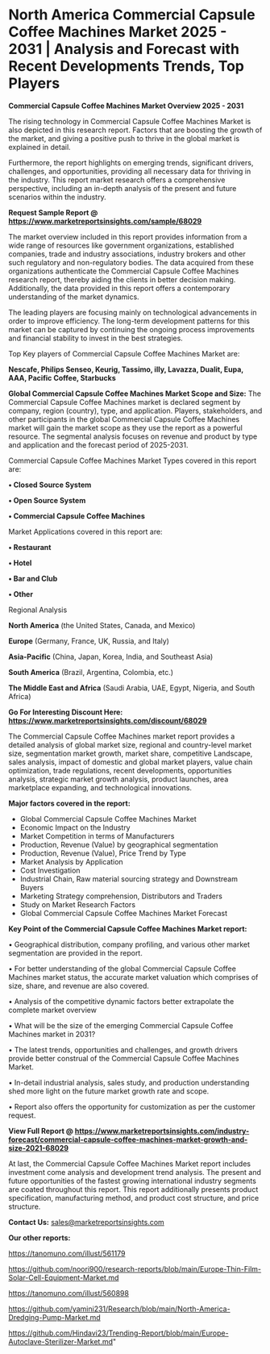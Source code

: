 # North America Commercial Capsule Coffee Machines Market 2025 - 2031 | Analysis and Forecast with Recent Developments Trends, Top Players

<Strong> Commercial Capsule Coffee Machines Market Overview 2025 - 2031</strong>

The rising technology in Commercial Capsule Coffee Machines Market is also depicted in this research report. Factors that are boosting the growth of the market, and giving a positive push to thrive in the global market is explained in detail.

Furthermore, the report highlights on emerging trends, significant drivers, challenges, and opportunities, providing all necessary data for thriving in the industry. This report market research offers a comprehensive perspective, including an in-depth analysis of the present and future scenarios within the industry.

<strong>Request Sample Report @ <a href=https://www.marketreportsinsights.com/sample/68029>https://www.marketreportsinsights.com/sample/68029</a></strong>

The market overview included in this report provides information from a wide range of resources like government organizations, established companies, trade and industry associations, industry brokers and other such regulatory and non-regulatory bodies. The data acquired from these organizations authenticate the Commercial Capsule Coffee Machines research report, thereby aiding the clients in better decision making. Additionally, the data provided in this report offers a contemporary understanding of the market dynamics.

The leading players are focusing mainly on technological advancements in order to improve efficiency. The long-term development patterns for this market can be captured by continuing the ongoing process improvements and financial stability to invest in the best strategies.

Top Key players of Commercial Capsule Coffee Machines Market are:

<strong>Nescafe, Philips Senseo, Keurig, Tassimo, illy, Lavazza, Dualit, Eupa, AAA, Pacific Coffee, Starbucks</strong>

<strong><b>Global Commercial Capsule Coffee Machines Market Scope and Size:</b></strong>
The Commercial Capsule Coffee Machines market is declared segment by company, region (country), type, and application. Players, stakeholders, and other participants in the global Commercial Capsule Coffee Machines market will gain the market scope as they use the report as a powerful resource. The segmental analysis focuses on revenue and product by type and application and the forecast period of 2025-2031.

Commercial Capsule Coffee Machines Market Types covered in this report are:

<strong>• Closed Source System

• Open Source System

• Commercial Capsule Coffee Machines</strong>

Market Applications covered in this report are:

<strong>• Restaurant

• Hotel

• Bar and Club

• Other</strong> 

Regional Analysis

<strong>North America</strong> (the United States, Canada, and Mexico)

<strong>Europe</strong> (Germany, France, UK, Russia, and Italy)

<strong>Asia-Pacific</strong> (China, Japan, Korea, India, and Southeast Asia)

<strong>South America</strong> (Brazil, Argentina, Colombia, etc.)

<strong>The Middle East and Africa</strong> (Saudi Arabia, UAE, Egypt, Nigeria, and South Africa)

<strong>Go For Interesting Discount Here: <a href=https://www.marketreportsinsights.com/discount/68029>https://www.marketreportsinsights.com/discount/68029</a></strong>

The Commercial Capsule Coffee Machines market report provides a detailed analysis of global market size, regional and country-level market size, segmentation market growth, market share, competitive Landscape, sales analysis, impact of domestic and global market players, value chain optimization, trade regulations, recent developments, opportunities analysis, strategic market growth analysis, product launches, area marketplace expanding, and technological innovations.

<strong><b>Major factors covered in the report:</b></strong>
<ul>
  <li>Global Commercial Capsule Coffee Machines Market </li>
  <li>Economic Impact on the Industry</li>
  <li>Market Competition in terms of Manufacturers</li>
  <li>Production, Revenue (Value) by geographical segmentation</li>
  <li>Production, Revenue (Value), Price Trend by Type</li>
  <li>Market Analysis by Application</li>
  <li>Cost Investigation</li>
  <li>Industrial Chain, Raw material sourcing strategy and Downstream Buyers</li>
  <li>Marketing Strategy comprehension, Distributors and Traders</li>
  <li>Study on Market Research Factors</li>
  <li>Global Commercial Capsule Coffee Machines Market Forecast</li>
</ul>

<strong><b>Key Point of the Commercial Capsule Coffee Machines Market report:</b></strong>

• Geographical distribution, company profiling, and various other market segmentation are provided in the report.

• For better understanding of the global Commercial Capsule Coffee Machines market status, the accurate market valuation which comprises of size, share, and revenue are also covered.

• Analysis of the competitive dynamic factors better extrapolate the complete market overview

• What will be the size of the emerging Commercial Capsule Coffee Machines market in 2031?

• The latest trends, opportunities and challenges, and growth drivers provide better construal of the Commercial Capsule Coffee Machines Market.

• In-detail industrial analysis, sales study, and production understanding shed more light on the future market growth rate and scope.

• Report also offers the opportunity for customization as per the customer request.

<strong><b>View Full Report @ <a href=https://www.marketreportsinsights.com/industry-forecast/commercial-capsule-coffee-machines-market-growth-and-size-2021-68029>https://www.marketreportsinsights.com/industry-forecast/commercial-capsule-coffee-machines-market-growth-and-size-2021-68029</a></b></strong>


At last, the Commercial Capsule Coffee Machines Market report includes investment come analysis and development trend analysis. The present and future opportunities of the fastest growing international industry segments are coated throughout this report. This report additionally presents product specification, manufacturing method, and product cost structure, and price structure.

<strong>Contact Us:</strong>
sales@marketreportsinsights.com

<strong>Our other reports:</strong>

<a href=https://tanomuno.com/illust/561179>https://tanomuno.com/illust/561179</a>

<a href=https://github.com/noori900/research-reports/blob/main/Europe-Thin-Film-Solar-Cell-Equipment-Market.md>https://github.com/noori900/research-reports/blob/main/Europe-Thin-Film-Solar-Cell-Equipment-Market.md</a>

<a href=https://tanomuno.com/illust/560898>https://tanomuno.com/illust/560898</a>

<a href=https://github.com/yamini231/Research/blob/main/North-America-Dredging-Pump-Market.md>https://github.com/yamini231/Research/blob/main/North-America-Dredging-Pump-Market.md</a>

<a href=https://github.com/Hindavi23/Trending-Report/blob/main/Europe-Autoclave-Sterilizer-Market.md>https://github.com/Hindavi23/Trending-Report/blob/main/Europe-Autoclave-Sterilizer-Market.md</a>"
